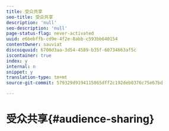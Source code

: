 ```yaml
---
title: 受众共享
seo-title: 受众共享
description: 'null'
seo-description: 'null'
page-status-flag: never-activated
uuid: e6bebffb-cd9e-4f2e-8abb-c593bb640154
contentOwner: sauviat
discoiquuid: 6700d3aa-3d54-4589-b35f-60734663af5c
iscontainer: true
index: y
internal: n
snippet: y
translation-type: tm+mt
source-git-commit: 579329d9194115065dff2c192deb0376c75e67bd

---
```



# 受众共享{#audience-sharing}

